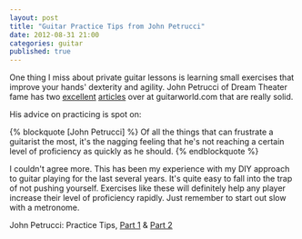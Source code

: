 ```yaml
---
layout: post
title: "Guitar Practice Tips from John Petrucci"
date: 2012-08-31 21:00
categories: guitar
published: true
---
```


One thing I miss about private guitar lessons is learning small exercises
that improve your hands' dexterity and agility. John Petrucci of Dream
Theater fame has two [excellent][1] [articles][2] over at guitarworld.com
that are really solid.

His advice on practicing is spot on:

{% blockquote [John Petrucci] %}
Of all the things that can frustrate a guitarist the most, it's the nagging feeling that he's not reaching a certain level of proficiency as quickly as he should.
{% endblockquote %}

I couldn't agree more. This has been my experience with my DIY approach to
guitar playing for the last several years. It's quite easy to fall into
the trap of not pushing yourself. Exercises like these will definitely
help any player increase their level of proficiency rapidly. Just remember
to start out slow with a metronome.

John Petrucci: Practice Tips, [Part 1][1] & [Part 2][2]

[1]:http://www.guitarworld.com/john-petrucci-practice-tips-part-1
[2]:http://www.guitarworld.com/john-petrucci-practice-tips-part-2
